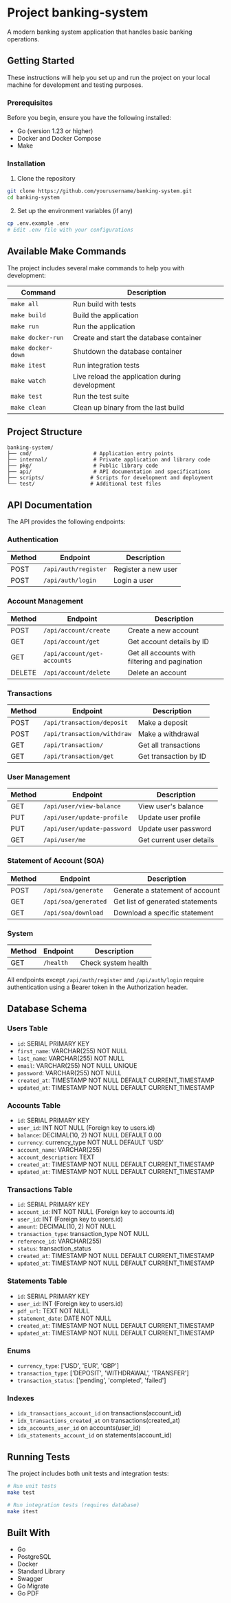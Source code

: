 # Project banking-system

A modern banking system application that handles basic banking operations. 


## Getting Started

These instructions will help you set up and run the project on your local machine for development and testing purposes.

### Prerequisites

Before you begin, ensure you have the following installed:

- Go (version 1.23 or higher)
- Docker and Docker Compose
- Make

### Installation

1. Clone the repository

```bash
git clone https://github.com/yourusername/banking-system.git
cd banking-system
```

2. Set up the environment variables (if any)

```bash
cp .env.example .env
# Edit .env file with your configurations
```

## Available Make Commands

The project includes several make commands to help you with development:

| Command            | Description                                    |
| ------------------ | ---------------------------------------------- |
| `make all`         | Run build with tests                           |
| `make build`       | Build the application                          |
| `make run`         | Run the application                            |
| `make docker-run`  | Create and start the database container        |
| `make docker-down` | Shutdown the database container                |
| `make itest`       | Run integration tests                          |
| `make watch`       | Live reload the application during development |
| `make test`        | Run the test suite                             |
| `make clean`       | Clean up binary from the last build            |

## Project Structure

```
banking-system/
├── cmd/                    # Application entry points
├── internal/               # Private application and library code
├── pkg/                    # Public library code
├── api/                    # API documentation and specifications
├── scripts/               # Scripts for development and deployment
└── test/                  # Additional test files
```

## API Documentation

The API provides the following endpoints:

### Authentication

| Method | Endpoint             | Description         |
| ------ | -------------------- | ------------------- |
| POST   | `/api/auth/register` | Register a new user |
| POST   | `/api/auth/login`    | Login a user        |

### Account Management

| Method | Endpoint                    | Description                                    |
| ------ | --------------------------- | ---------------------------------------------- |
| POST   | `/api/account/create`       | Create a new account                           |
| GET    | `/api/account/get`          | Get account details by ID                      |
| GET    | `/api/account/get-accounts` | Get all accounts with filtering and pagination |
| DELETE | `/api/account/delete`       | Delete an account                              |

### Transactions

| Method | Endpoint                    | Description           |
| ------ | --------------------------- | --------------------- |
| POST   | `/api/transaction/deposit`  | Make a deposit        |
| POST   | `/api/transaction/withdraw` | Make a withdrawal     |
| GET    | `/api/transaction/`         | Get all transactions  |
| GET    | `/api/transaction/get`      | Get transaction by ID |

### User Management

| Method | Endpoint                    | Description              |
| ------ | --------------------------- | ------------------------ |
| GET    | `/api/user/view-balance`    | View user's balance      |
| PUT    | `/api/user/update-profile`  | Update user profile      |
| PUT    | `/api/user/update-password` | Update user password     |
| GET    | `/api/user/me`              | Get current user details |

### Statement of Account (SOA)

| Method | Endpoint             | Description                      |
| ------ | -------------------- | -------------------------------- |
| POST   | `/api/soa/generate`  | Generate a statement of account  |
| GET    | `/api/soa/generated` | Get list of generated statements |
| GET    | `/api/soa/download`  | Download a specific statement    |

### System

| Method | Endpoint  | Description         |
| ------ | --------- | ------------------- |
| GET    | `/health` | Check system health |

All endpoints except `/api/auth/register` and `/api/auth/login` require authentication using a Bearer token in the Authorization header.

## Database Schema

### Users Table

- `id`: SERIAL PRIMARY KEY
- `first_name`: VARCHAR(255) NOT NULL
- `last_name`: VARCHAR(255) NOT NULL
- `email`: VARCHAR(255) NOT NULL UNIQUE
- `password`: VARCHAR(255) NOT NULL
- `created_at`: TIMESTAMP NOT NULL DEFAULT CURRENT_TIMESTAMP
- `updated_at`: TIMESTAMP NOT NULL DEFAULT CURRENT_TIMESTAMP

### Accounts Table

- `id`: SERIAL PRIMARY KEY
- `user_id`: INT NOT NULL (Foreign key to users.id)
- `balance`: DECIMAL(10, 2) NOT NULL DEFAULT 0.00
- `currency`: currency_type NOT NULL DEFAULT 'USD'
- `account_name`: VARCHAR(255)
- `account_description`: TEXT
- `created_at`: TIMESTAMP NOT NULL DEFAULT CURRENT_TIMESTAMP
- `updated_at`: TIMESTAMP NOT NULL DEFAULT CURRENT_TIMESTAMP

### Transactions Table

- `id`: SERIAL PRIMARY KEY
- `account_id`: INT NOT NULL (Foreign key to accounts.id)
- `user_id`: INT (Foreign key to users.id)
- `amount`: DECIMAL(10, 2) NOT NULL
- `transaction_type`: transaction_type NOT NULL
- `reference_id`: VARCHAR(255)
- `status`: transaction_status
- `created_at`: TIMESTAMP NOT NULL DEFAULT CURRENT_TIMESTAMP
- `updated_at`: TIMESTAMP NOT NULL DEFAULT CURRENT_TIMESTAMP

### Statements Table

- `id`: SERIAL PRIMARY KEY
- `user_id`: INT (Foreign key to users.id)
- `pdf_url`: TEXT NOT NULL
- `statement_date`: DATE NOT NULL
- `created_at`: TIMESTAMP NOT NULL DEFAULT CURRENT_TIMESTAMP
- `updated_at`: TIMESTAMP NOT NULL DEFAULT CURRENT_TIMESTAMP

### Enums

- `currency_type`: ['USD', 'EUR', 'GBP']
- `transaction_type`: ['DEPOSIT', 'WITHDRAWAL', 'TRANSFER']
- `transaction_status`: ['pending', 'completed', 'failed']

### Indexes

- `idx_transactions_account_id` on transactions(account_id)
- `idx_transactions_created_at` on transactions(created_at)
- `idx_accounts_user_id` on accounts(user_id)
- `idx_statements_account_id` on statements(account_id)

## Running Tests

The project includes both unit tests and integration tests:

```bash
# Run unit tests
make test

# Run integration tests (requires database)
make itest
```

## Built With

- Go
- PostgreSQL
- Docker
- Standard Library
- Swagger
- Go Migrate
- Go PDF
